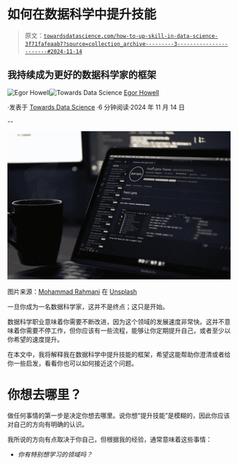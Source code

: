 # 如何在数据科学中提升技能

> 原文：[`towardsdatascience.com/how-to-up-skill-in-data-science-3f71fafeaab7?source=collection_archive---------3-----------------------#2024-11-14`](https://towardsdatascience.com/how-to-up-skill-in-data-science-3f71fafeaab7?source=collection_archive---------3-----------------------#2024-11-14)

## 我持续成为更好的数据科学家的框架

[](https://medium.com/@egorhowell?source=post_page---byline--3f71fafeaab7--------------------------------)![Egor Howell](https://medium.com/@egorhowell?source=post_page---byline--3f71fafeaab7--------------------------------)[](https://towardsdatascience.com/?source=post_page---byline--3f71fafeaab7--------------------------------)![Towards Data Science](https://towardsdatascience.com/?source=post_page---byline--3f71fafeaab7--------------------------------) [Egor Howell](https://medium.com/@egorhowell?source=post_page---byline--3f71fafeaab7--------------------------------)

·发表于 [Towards Data Science](https://towardsdatascience.com/?source=post_page---byline--3f71fafeaab7--------------------------------) ·6 分钟阅读·2024 年 11 月 14 日

--

![](img/aafc55331a9c1bcdabe639d64076eea6.png)

图片来源：[Mohammad Rahmani](https://unsplash.com/@afgprogrammer?utm_source=medium&utm_medium=referral) 在 [Unsplash](https://unsplash.com/?utm_source=medium&utm_medium=referral)

一旦你成为一名数据科学家，这并不是终点；这只是开始。

数据科学职业意味着你需要不断改进，因为这个领域的发展速度非常快。这并不意味着你需要不停工作，但你应该有一些流程，能够让你定期提升自己，或者至少以你希望的速度提升。

在本文中，我将解释我在数据科学中提升技能的框架，希望这能帮助你澄清或者给你一些启发，看看你也可以如何接近这个问题。

# 你想去哪里？

做任何事情的第一步是决定你想去哪里。说你想“提升技能”是模糊的，因此你应该对自己的方向有明确的认识。

我所说的方向有点取决于你自己，但根据我的经验，通常意味着这些事情：

+   *你有特别想学习的领域吗？*
